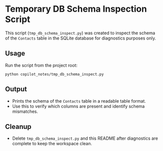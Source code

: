 # Temporary DB Schema Inspection Script

This script (`tmp_db_schema_inspect.py`) was created to inspect the schema of the `Contacts` table in the SQLite database for diagnostics purposes only.

## Usage
Run the script from the project root:

```
python copilot_notes/tmp_db_schema_inspect.py
```

## Output
- Prints the schema of the `Contacts` table in a readable table format.
- Use this to verify which columns are present and identify schema mismatches.

## Cleanup
- Delete `tmp_db_schema_inspect.py` and this README after diagnostics are complete to keep the workspace clean.

